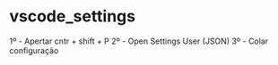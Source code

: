 # vscode_settings

1º - Apertar cntr + shift + P
2º - Open Settings User (JSON)
3º - Colar configuração
